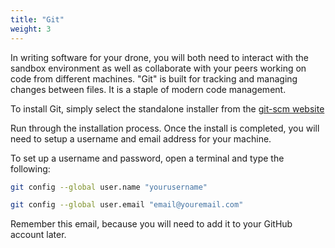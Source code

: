 ```yaml
---
title: "Git"
weight: 3
---
```


In writing software for your drone, you will both need to interact with the sandbox environment as well as collaborate with your peers working on code from different machines. "Git" is built for tracking and managing changes between files. It is a staple of modern code management.

To install Git, simply select the standalone installer from the [git-scm website](https://git-scm.com/download/win)

Run through the installation process. Once the install is completed, you will need to setup a username and email address for your machine.

To set up a username and password, open a terminal and type the following:

```bash
git config --global user.name "yourusername"
```

```bash
git config --global user.email "email@youremail.com"
```

Remember this email, because you will need to add it to your GitHub account later.